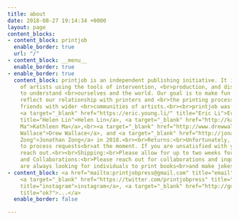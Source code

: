 ```yaml
---
title: about
date: 2018-08-27 19:14:34 +0000
layout: page
content_blocks:
- content_block: printjob
  enable_border: true
  url: "/"
- content_block: __menu__
  enable_border: true
- enable_border: true
  content_block: printjob is an independent publishing initiative. It is <br>a collective
    of artists using the tools of intervention, <br>production, and dissemination
    to understand <br>ourselves and the world. Our goal is to make fun <br>books that
    reflect our relationship with printers and <br>the printing process, and make
    friends with wider <br>communities of artists.<br><br>printjob was founded by
    <a target="_blank" href="https://eric.young.li/" title="Eric Li">Eric Li</a>, <a target="_blank" href="http://helen-lin.com/"
    title="Helen Lin">Helen Lin</a>, <a target="_blank" href="http://kathleenma.com/" title="Kathleen
    Ma">Kathleen Ma</a>,<br><a target="_blank" href="http://www.drewwallacegames.com/" title="Drew
    Wallace">Drew Wallace</a>, and <a target="_blank" href="http://jonathanzong.com/" title="Jonathan
    Zong">Jonathan Zong</a> in 2018.<br><br>Returns:<br>Unfortunately, we are unable
    to process requests<br>at the moment. If you are unsatisfied with your purchase,<br>please
    reach out.<br><br>Shipping:<br>Please allow for up to two weeks for shipping.<br><br>Questions
    and Collaborations:<br>Please reach out for collaborations and inquiries here.<br>We
    are always looking for individuals to print books<br>and make jokes with.
- content_block: <a href="mailto:printjobpress@gmail.com" title="email">email</a>,
    <a target="_blank" href="https://twitter.com/printjobpress" title="twitter">twitter</a>, <a target="_blank" href="http://instagram.com/printjobpress"
    title="instagram">instagram</a>, <a target="_blank" href="http://gdlp01.c-wss.com/gds/0/0300026830/05/MF730_630_Series_UsersGuide_usEN_4.pdf"
    title="ok?">...</a>
  enable_border: false

---
```

